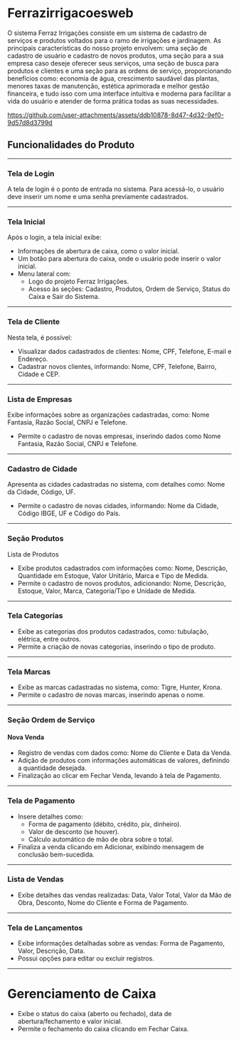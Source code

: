 # Ferrazirrigacoesweb

O sistema Ferraz Irrigações consiste em um sistema de cadastro de serviços e produtos voltados para o ramo de irrigações e jardinagem. As principais características do nosso projeto envolvem: uma seção de cadastro de usuário e cadastro de novos produtos, uma seção para a sua empresa caso deseje oferecer seus serviços, uma seção de busca para produtos e clientes e uma seção para as ordens de serviço, proporcionando benefícios como: economia de água, crescimento saudável das plantas, menores taxas de manutenção, estética aprimorada e melhor gestão financeira, e tudo isso com uma interface intuitiva e moderna para facilitar a vida do usuário e atender de forma prática todas as suas necessidades.


https://github.com/user-attachments/assets/ddb10878-8d47-4d32-9ef0-9d57d8d3799d


## Funcionalidades do Produto
______________________________________________________________________________________________________________

### Tela de Login
A tela de login é o ponto de entrada no sistema. Para acessá-lo, o usuário deve inserir um nome e uma senha previamente cadastrados.

______________________________________________________________________________________________________________

### Tela Inicial
Após o login, a tela inicial exibe:

 * Informações de abertura de caixa, como o valor inicial.
 * Um botão para abertura do caixa, onde o usuário pode inserir o valor inicial.
 * Menu lateral com:
    - Logo do projeto Ferraz Irrigações.
    - Acesso às seções: Cadastro, Produtos, Ordem de Serviço, Status do Caixa e Sair do Sistema.

______________________________________________________________________________________________________________

### Tela de Cliente
Nesta tela, é possível:

 * Visualizar dados cadastrados de clientes: Nome, CPF, Telefone, E-mail e Endereço.
 * Cadastrar novos clientes, informando: Nome, CPF, Telefone, Bairro, Cidade e CEP.

______________________________________________________________________________________________________________

### Lista de Empresas
Exibe informações sobre as organizações cadastradas, como: Nome Fantasia, Razão Social, CNPJ e Telefone.
 * Permite o cadastro de novas empresas, inserindo dados como Nome Fantasia, Razão Social, CNPJ e Telefone.

______________________________________________________________________________________________________________

### Cadastro de Cidade
Apresenta as cidades cadastradas no sistema, com detalhes como: Nome da Cidade, Código, UF.
* Permite o cadastro de novas cidades, informando: Nome da Cidade, Código IBGE, UF e Código do País.

______________________________________________________________________________________________________________

### Seção Produtos
Lista de Produtos
* Exibe produtos cadastrados com informações como: Nome, Descrição, Quantidade em Estoque, Valor Unitário, Marca e Tipo de Medida.
* Permite o cadastro de novos produtos, adicionando: Nome, Descrição, Estoque, Valor, Marca, Categoria/Tipo e Unidade de Medida.

______________________________________________________________________________________________________________

### Tela Categorias

* Exibe as categorias dos produtos cadastrados, como: tubulação, elétrica, entre outros.
* Permite a criação de novas categorias, inserindo o tipo de produto.

______________________________________________________________________________________________________________

### Tela Marcas

* Exibe as marcas cadastradas no sistema, como: Tigre, Hunter, Krona.
* Permite o cadastro de novas marcas, inserindo apenas o nome.

______________________________________________________________________________________________________________

### Seção Ordem de Serviço
#### Nova Venda

* Registro de vendas com dados como: Nome do Cliente e Data da Venda.
* Adição de produtos com informações automáticas de valores, definindo a quantidade desejada.
* Finalização ao clicar em Fechar Venda, levando à tela de Pagamento.

______________________________________________________________________________________________________________

### Tela de Pagamento

 * Insere detalhes como:
   - Forma de pagamento (débito, crédito, pix, dinheiro).
   - Valor de desconto (se houver).
   - Cálculo automático de mão de obra sobre o total.
* Finaliza a venda clicando em Adicionar, exibindo mensagem de conclusão bem-sucedida.

______________________________________________________________________________________________________________

### Lista de Vendas

* Exibe detalhes das vendas realizadas: Data, Valor Total, Valor da Mão de Obra, Desconto, Nome do Cliente e Forma de Pagamento.

______________________________________________________________________________________________________________

### Tela de Lançamentos

* Exibe informações detalhadas sobre as vendas: Forma de Pagamento, Valor, Descrição, Data.
* Possui opções para editar ou excluir registros.

______________________________________________________________________________________________________________

# Gerenciamento de Caixa

* Exibe o status do caixa (aberto ou fechado), data de abertura/fechamento e valor inicial.
* Permite o fechamento do caixa clicando em Fechar Caixa.

